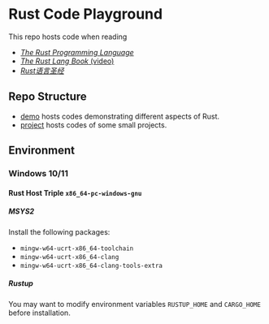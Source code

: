 # Rust Code Playground

This repo hosts code when reading

- [*The Rust Programming Language*](https://doc.rust-lang.org/book/)
- [*The Rust Lang Book* (video)](https://www.youtube.com/playlist?list=PLai5B987bZ9CoVR-QEIN9foz4QCJ0H2Y8)
- [*Rust语言圣经*](https://course.rs/about-book.html)

## Repo Structure

- [demo](./demo/) hosts codes demonstrating different aspects of Rust.
- [project](./project/) hosts codes of some small projects.

## Environment

### Windows 10/11

#### Rust Host Triple `x86_64-pc-windows-gnu`

##### MSYS2

Install the following packages:

- `mingw-w64-ucrt-x86_64-toolchain`
- `mingw-w64-ucrt-x86_64-clang`
- `mingw-w64-ucrt-x86_64-clang-tools-extra`

##### Rustup

You may want to modify environment variables `RUSTUP_HOME` and `CARGO_HOME` before installation.
